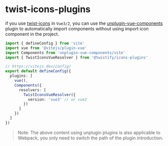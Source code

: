 # twist-icons-plugins
if you use [twist-icons](https://github.com/twist-space/twist-icons) in `Vue3/2`, you can use the [unplugin-vue-components](https://github.com/unplugin/unplugin-vue-components) plugin to automatically import components without using import icon component in the project.

```typescript
import { defineConfig } from 'vite'
import vue from '@vitejs/plugin-vue'
import Components from 'unplugin-vue-components/vite'
import { TwistIconsVueResolver } from '@twistify/icons-plugins'

// https://vitejs.dev/config/
export default defineConfig({
  plugins: [
    vue(),
    Components({
      resolvers: [
        TwistIconsVueResolver({
          version: 'vue3' // or vue2
        })
      ]
    })
  ]
})
```

> Note: The above content using unplugin plugins is also applicable to Webpack, you only need to switch the path of the plugin introduction.